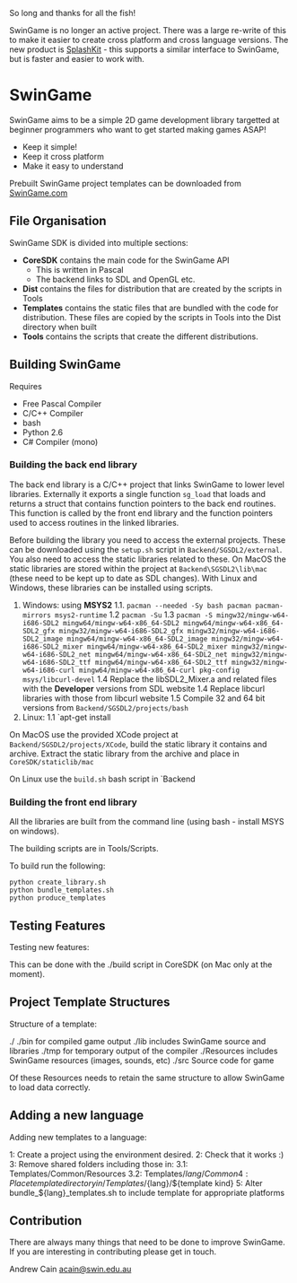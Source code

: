 So long and thanks for all the fish!

SwinGame is no longer an active project. There was a large re-write of this to make it easier to create cross platform and cross language versions. The new product is [SplashKit](https://splashkit.io) - this supports a similar interface to SwinGame, but is faster and easier to work with.

# SwinGame 

SwinGame aims to be a simple 2D game development library targetted at beginner programmers who want to get started making games ASAP!

- Keep it simple!
- Keep it cross platform
- Make it easy to understand

Prebuilt SwinGame project templates can be downloaded from [SwinGame.com](http://swingame.com/index.php/downloads.html)

## File Organisation

SwinGame SDK is divided into multiple sections:

- **CoreSDK** contains the main code for the SwinGame API
    - This is written in Pascal
    - The backend links to SDL and OpenGL etc.
- **Dist** contains the files for distribution that are created by the scripts in Tools
- **Templates** contains the static files that are bundled with the code for distribution. These files are copied by the scripts in Tools into the Dist directory when built
- **Tools** contains the scripts that create the different distributions.

## Building SwinGame

Requires
- Free Pascal Compiler
- C/C++ Compiler
- bash
- Python 2.6
- C# Compiler (mono)

### Building the back end library

The back end library is a C/C++ project that links SwinGame to lower level libraries. Externally it exports a single function `sg_load` that loads and returns a struct that contains function pointers to the back end routines. This function is called by the front end library and the function pointers used to access routines in the linked libraries.

Before building the library you need to access the external projects. These can be downloaded using the `setup.sh` script in `Backend/SGSDL2/external`. You also need to access the static libraries related to these. On MacOS the static libraries are stored within the project at `Backend\SGSDL2\lib\mac` (these need to be kept up to date as SDL changes). With Linux and Windows, these libraries can be installed using scripts.

1. Windows: using **MSYS2**
1.1. `pacman --needed -Sy bash pacman pacman-mirrors msys2-runtime`
1.2  `pacman -Su`
1.3  `pacman -S mingw32/mingw-w64-i686-SDL2 mingw64/mingw-w64-x86_64-SDL2 mingw64/mingw-w64-x86_64-SDL2_gfx mingw32/mingw-w64-i686-SDL2_gfx mingw32/mingw-w64-i686-SDL2_image mingw64/mingw-w64-x86_64-SDL2_image mingw32/mingw-w64-i686-SDL2_mixer mingw64/mingw-w64-x86_64-SDL2_mixer mingw32/mingw-w64-i686-SDL2_net mingw64/mingw-w64-x86_64-SDL2_net mingw32/mingw-w64-i686-SDL2_ttf mingw64/mingw-w64-x86_64-SDL2_ttf mingw32/mingw-w64-i686-curl mingw64/mingw-w64-x86_64-curl pkg-config msys/libcurl-devel`
1.4 Replace the libSDL2_Mixer.a and related files with the **Developer** versions from SDL website
1.4 Replace libcurl libraries with those from libcurl website
1.5 Compile 32 and 64 bit versions from `Backend/SGSDL2/projects/bash`
2. Linux:
1.1 `apt-get install 

On MacOS use the provided XCode project at `Backend/SGSDL2/projects/XCode`, build the static library it contains and archive. Extract the static library from the archive and place in `CoreSDK/staticlib/mac`

On Linux use the `build.sh` bash script in `Backend

### Building the front end library
All the libraries are built from the command line (using bash - install MSYS on windows).

The building scripts are in Tools/Scripts.

To build run the following:

    python create_library.sh
    python bundle_templates.sh
    python produce_templates

## Testing Features
Testing new features:

This can be done with the ./build script in CoreSDK (on Mac only at the moment).

## Project Template Structures
Structure of a template:

./
./bin for compiled game output
./lib includes SwinGame source and libraries
./tmp for temporary output of the compiler
./Resources includes SwinGame resources (images, sounds, etc)
./src Source code for game

Of these Resources needs to retain the same structure to allow SwinGame to load data correctly.

## Adding a new language
Adding new templates to a language:

1: Create a project using the environment desired.
2: Check that it works :)
3: Remove shared folders including those in:
3.1: Templates/Common/Resources
3.2: Templates/${lang}/Common
4: Place template directory in /Templates/${lang}/${template kind}
5: Alter bundle_${lang}_templates.sh to include template for appropriate platforms

## Contribution
There are always many things that need to be done to improve SwinGame. If you are interesting in contributing please get in touch.

Andrew Cain
acain@swin.edu.au
